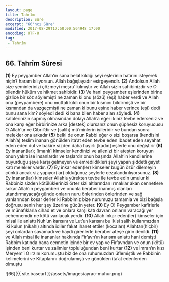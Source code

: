 ```yaml
---
layout: page
title: Tahrîm
description: Sûre
excerpt: "66'ncı Sûre"
modified: 2017-08-29T17:50:00.564948 17:00
encoding: UTF-8
tag: 
 - Tahrîm
---
```


## 66. Tahrîm Sûresi

**(1)** Ey peygamber Allah’ın sana helal kıldığı şeyi eşlerinin hatırını isteyerek niçin? haram kılıyorsun. Allah bağışlayadır esirgeyendir.
**(2)** Andolsun Allah size yeminlerinizi çözmeyi meşru’ kılmıştır ve Allah sizin sahibinizdir ve O bilendir hüküm ve hikmet sahibidir.
**(3)** Ve hani peygamber eşlerinden birine gizlice bir söz söylemişti ne zaman ki onu (sözü) (eşi) haber verdi ve Allah ona (peypambere) onu muttali kıldı onun bir kısmını bildirmişti ve bir kısmından da vazgeçmişti ne zaman ki bunu eşine haber verince (eşi) dedi bunu sana kim? söyledi dedi ki bana bilen haber alan söyledi.
**(4)** kalblerinizin sapmış olmasından dolayı Allah’a eğer ikiniz tevbe ederseniz ve ona karşı eğer birbirinize arka [destek] olursanız onun şüphesiz koruyucusu O Allah’tır ve Cibril’dir ve [salih] mü’minlerin iyileridir ve bundan sonra melekler ona arkadır
**(5)** belki de onun Rabbi eğer o sizi boşarsa (kendisini Allah’a) teslim inanan gönülden ita’at eden tevbe eden ibadet eden seyahat eden eden dul ve bakire sizden daha hayırlı [kadın] eşlerle onu değiştirir 
**(6)** Ey inanan(lar); [imanlı] kimseler kendinizi ve ailenizi bir ateşten koruyun onun yakıtı ise insanlardır ve taşlardır onun başında Allah’ın kendilerine buyurduğu şeye karşı gelmeyen ve emredildikleri şeyi yapan şiddetli gayet katı melekler vardır.
**(7)** Ey inkar eden(ler) kimseler bugün özür dilemeyin çünkü ancak siz yapıyor(lar) olduğunuz şeylerle cezalandırılıyorsunuz.
**(8)** Ey inanan(lar) kimseler Allah’a yürekten tevbe ile tevbe edin umulur ki Rabbiniz sizden kötülüklerinizi örter sizi altlarından ırmaklar akan cennetlere sokar Allah’ın peygamberi ve onunla beraber inanmış olanları utandırmayacağı günde onların nuru önlerinden  önlerinden ve sağ yanlarından koşar derler ki Rabbimiz bize nurumuzu tamamla ve bizi bağışla doğrusu senin her şey üzerine gücün yeter.
**(9)** Ey O! Peygamber kafirlerle ve münafıklarla cihad et ve onlara karşı katı davran onların varacağı yer cehennemdir ne kötü varılacak yerdir.
**(10)** Allah inkar eden(ler) kimseler için misal ile anlattı Nuh’un karısını ve Lut’un karısını bu ikisi salih kullarımızdan iki kulun (nikahı) altında idiler fakat ihanet ettiler (kocaları) Allahtan(hiçbir) şeyi onlardan savamadı ve haydi girenlerle beraber ateşe girin denildi. 
**(11)** ve Allah misal ile inananlar hakkında Fir’avn’ın karısını anlattı hani demişti Rabbim katında bana cennetin içinde bir ev yap ve Fir’avndan ve onun (kötü) işinden beni kurtar ve zalimler topluluğundan beni kurtar
**(12)** ve İmran’ın kızı Meryem’i O ırzını korumuştu biz de ona ruhumuzdan üflemiştik ve Rabbinin kelimelerini ve Kitaplarını doğrulamıştı ve gönülden ita’at edenlerden olmuştu

![66]({{ site.baseurl }}/assets/images/ayrac-muhur.png)
